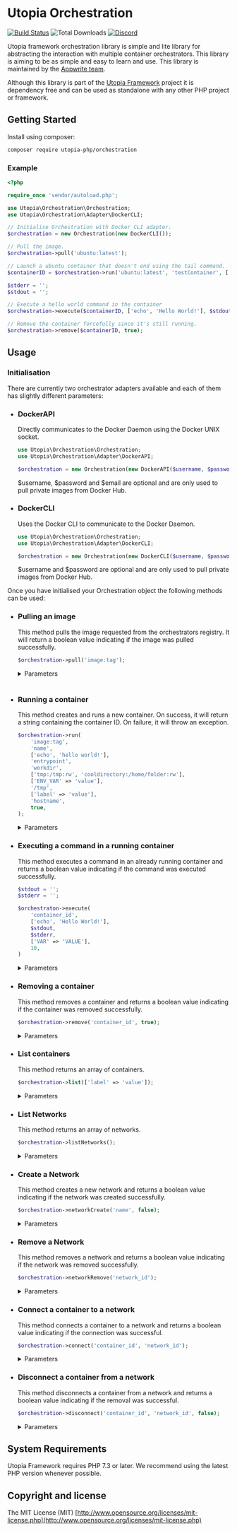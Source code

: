 # Utopia Orchestration

[![Build Status](https://app.travis-ci.com/utopia-php/orchestration.svg?branch=main)](https://app.travis-ci.com/github/utopia-php/orchestration)
![Total Downloads](https://img.shields.io/packagist/dt/utopia-php/orchestration.svg)
[![Discord](https://img.shields.io/discord/564160730845151244?label=discord)](https://appwrite.io/discord)

Utopia framework orchestration library is simple and lite library for abstracting the interaction with multiple container orchestrators. This library is aiming to be as simple and easy to learn and use. This library is maintained by the [Appwrite team](https://appwrite.io).

Although this library is part of the [Utopia Framework](https://github.com/utopia-php/framework) project it is dependency free and can be used as standalone with any other PHP project or framework.

## Getting Started

Install using composer:
```bash
composer require utopia-php/orchestration
```

### Example
```php
<?php

require_once 'vendor/autoload.php';

use Utopia\Orchestration\Orchestration;
use Utopia\Orchestration\Adapter\DockerCLI;

// Initialise Orchestration with Docker CLI adapter.
$orchestration = new Orchestration(new DockerCLI());

// Pull the image.
$orchestration->pull('ubuntu:latest');

// Launch a ubuntu container that doesn't end using the tail command.
$containerID = $orchestration->run('ubuntu:latest', 'testContainer', ['tail', '-f', '/dev/null']);

$stderr = '';
$stdout = '';

// Execute a hello world command in the container
$orchestration->execute($containerID, ['echo', 'Hello World!'], $stdout, $stderr);

// Remove the container forcefully since it's still running.
$orchestration->remove($containerID, true);
```

## Usage

### Initialisation

There are currently two orchestrator adapters available and each of them has slightly different parameters:

- ### DockerAPI
    Directly communicates to the Docker Daemon using the Docker UNIX socket.

    ```php
    use Utopia\Orchestration\Orchestration;
    use Utopia\Orchestration\Adapter\DockerAPI;

    $orchestration = new Orchestration(new DockerAPI($username, $password, $email));
    ```
    $username, $password and $email are optional and are only used to pull private images from Docker Hub.

- ### DockerCLI
    Uses the Docker CLI to communicate to the Docker Daemon.
    ```php
    use Utopia\Orchestration\Orchestration;
    use Utopia\Orchestration\Adapter\DockerCLI;

    $orchestration = new Orchestration(new DockerCLI($username, $password));
    ```
    $username and $password are optional and are only used to pull private images from Docker Hub.

Once you have initialised your Orchestration object the following methods can be used:

- ### Pulling an image
    This method pulls the image requested from the orchestrators registry. It will return a boolean value indicating if the image was pulled successfully.

    ```php
    $orchestration->pull('image:tag');
    ```

    <details>
    <summary>
    Parameters
    </summary>
    <br>

    - `image` [String] [Required]

        The image to pull from the registry.

    </details>
    <br>

- ### Running a container
    This method creates and runs a new container. On success, it will return a string containing the container ID. On failure, it will throw an exception.

    ```php
    $orchestration->run(
        'image:tag',
        'name',
        ['echo', 'hello world!'],
        'entrypoint',
        'workdir',
        ['tmp:/tmp:rw', 'cooldirectory:/home/folder:rw'],
        ['ENV_VAR' => 'value'],
        '/tmp',
        ['label' => 'value'],
        'hostname',
        true,
    );
    ```

    <details>
    <summary>
    Parameters
    </summary>
    <br>

    - `image` [String] [Required]

        The image to base the container off.

    - `name` [String] [Required]

        The name given to the container.

    - `command` [Array]

        The command to run in the container seperated into a array.
    
    - `entrypoint` [String]

        The executable to run in the container.

    - `workdir` [String]

        The default directory in which the container commands will run.

    - `volumes` [Array]

        The volumes to attach to the container.
    
    - `env` [Array]

        The environment variables to set in the container.
    
    - `mountFolder` [String]

        A folder that will be automatically mounted to /tmp in the container

    - `labels` [Array]

        The labels to set on the container.

    - `hostname` [String]

        The hostname to set on the container.

    - `remove` [Boolean]
  
        Whether to remove the container once it exits.

    </details>


- ### Executing a command in a running container

    This method executes a command in an already running container and returns a boolean value indicating if the command was executed successfully.

    ```php
    $stdout = '';
    $stderr = '';

    $orchestraton->execute(
        'container_id',
        ['echo', 'Hello World!'],
        $stdout,
        $stderr,
        ['VAR' => 'VALUE'],
        10,
    )
    ```

    <details>
    <summary>
    Parameters
    </summary>
    <br>

    - `container_id` [String] [Required]

        The ID of the container to execute the command in.
    
    - `command` [Array] [Required]

        The command to execute in the container.

    - `stdout` [String] [Reference]

        The variable to store the stdout of the command in.

    - `stderr` [String] [Reference]

        The variable to store the stderr of the command in.

    - `env` [Array]

        The environment variables to set while executing the command.

    - `timeout` [Integer]

        The timeout in seconds to wait for the command to finish.

    </details>

- ### Removing a container

    This method removes a container and returns a boolean value indicating if the container was removed successfully.

    ```php
    $orchestration->remove('container_id', true);
    ```

    <details>
    <summary>
    Parameters
    </summary>
    <br>

    - `container_id` [String] [Required]

        The ID of the container to remove.

    - `force` [Boolean]

        Whether to remove the container forcefully.

    </details>

- ### List containers
    
    This method returns an array of containers.

    ```php
    $orchestration->list(['label' => 'value']);
    ```

    <details>
    <summary>
    Parameters
    </summary>
    <br>

    - `filters` [Array]

        Filters to apply to the list of containers.

    </details>

- ### List Networks
    
    This method returns an array of networks.

    ```php
    $orchestration->listNetworks();
    ```

    <details>
    <summary>
    Parameters
    </summary>
    <br>

    This method has no parameters

    </details>

- ### Create a Network
    
    This method creates a new network and returns a boolean value indicating if the network was created successfully.

    ```php
    $orchestration->networkCreate('name', false);
    ```

    <details>
    <summary>
    Parameters
    </summary>
    <br>

    - `name` [String] [Required]

        The name of the network.

    - `internal` [Boolean]

        Whether to set the network to be an internal network.

    </details>

- ### Remove a Network

    This method removes a network and returns a boolean value indicating if the network was removed successfully.

    ```php
    $orchestration->networkRemove('network_id');
    ```

    <details>
    <summary>
    Parameters
    </summary>
    <br>

    - `network_id` [String] [Required]

        The ID of the network to remove.

    </details>

- ### Connect a container to a network

    This method connects a container to a network and returns a boolean value indicating if the connection was successful.

    ```php
    $orchestration->connect('container_id', 'network_id');
    ```

    <details>
    <summary>
    Parameters
    </summary>
    <br>

    - `container_id` [String] [Required]

        The ID of the container to connect to the network.

    - `network_id` [String] [Required]

        The ID of the network to connect to.

    </details>

- ### Disconnect a container from a network

    This method disconnects a container from a network and returns a boolean value indicating if the removal was successful.

    ```php
    $orchestration->disconnect('container_id', 'network_id', false);
    ```

    <details>
    <summary>
    Parameters
    </summary>
    <br>

    - `container_id` [String] [Required]

        The ID of the container to disconnect from the network.

    - `network_id` [String] [Required]

        The ID of the network to disconnect from.

    - `force` [Boolean]

        Whether to disconnect the container forcefully.

    </details>


## System Requirements

Utopia Framework requires PHP 7.3 or later. We recommend using the latest PHP version whenever possible.

## Copyright and license

The MIT License (MIT) [http://www.opensource.org/licenses/mit-license.php](http://www.opensource.org/licenses/mit-license.php)
